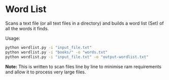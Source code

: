 # Word List

Scans a text file (or all text files in a directory) and builds a word list (Set) of all the words it finds.

Usage:

```bash
python wordlist.py -i "input_file.txt"
python wordlist.py -i "books/" -o "words.txt"
python wordlist.py -i "input_file.txt" -o "output-wordlist.txt"
```

**Note:** This is written to scan files line by line to minimise ram requirements and allow it to process very large files.
